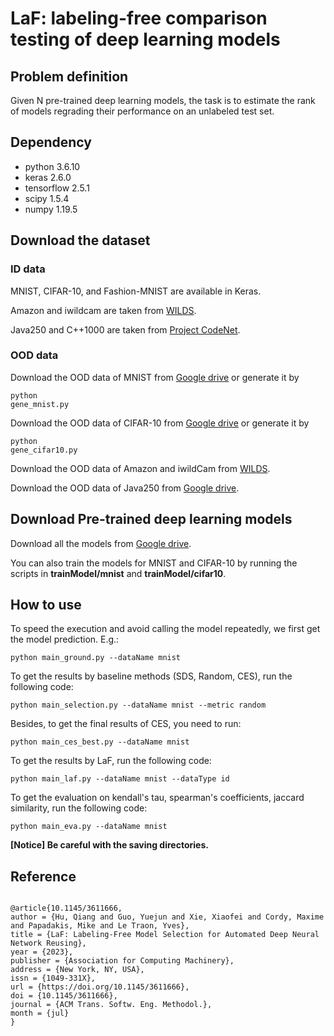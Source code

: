 # LaF: labeling-free comparison testing of deep learning models

## Problem definition

Given N pre-trained deep learning models, the task is to estimate the rank of models regrading their performance on an unlabeled test set.

## Dependency

- python 3.6.10
- keras 2.6.0
- tensorflow 2.5.1
- scipy 1.5.4
- numpy 1.19.5

## Download the dataset

### ID data
MNIST, CIFAR-10, and Fashion-MNIST are available in Keras.

Amazon and iwildcam are taken from [WILDS](https://github.com/p-lambda/wilds).
 
Java250 and C++1000 are taken from [Project CodeNet](https://github.com/IBM/Project_CodeNet).

### OOD data

Download the OOD data of MNIST from [Google drive](https://drive.google.com/file/d/1E36adskFDlVXQ-i-pjaVM-33w4GA65Cr/view?usp=sharing) or generate it by <pre><code>python gene_mnist.py</code></pre>

Download the OOD data of CIFAR-10 from [Google drive](https://drive.google.com/file/d/1E36adskFDlVXQ-i-pjaVM-33w4GA65Cr/view?usp=sharing) or generate it by <pre><code>python gene_cifar10.py</code></pre>

Download the OOD data of Amazon and iwildCam from [WILDS](https://github.com/p-lambda/wilds).

Download the OOD data of Java250 from [Google drive](https://drive.google.com/file/d/1E36adskFDlVXQ-i-pjaVM-33w4GA65Cr/view?usp=sharing).

## Download Pre-trained deep learning models

Download all the models from [Google drive](https://drive.google.com/drive/folders/1NgPgRPZT7xEVLSgnX7-QKTDR31qIKBIM?usp=sharing).

You can also train the models for MNIST and CIFAR-10 by running the scripts in **trainModel/mnist** and **trainModel/cifar10**. 

## How to use

To speed the execution and avoid calling the model repeatedly, we first get the model prediction. E.g.:

```
python main_ground.py --dataName mnist
```

To get the results by baseline methods (SDS, Random, CES), run the following code:

```
python main_selection.py --dataName mnist --metric random
```

Besides, to get the final results of CES, you need to run:

```
python main_ces_best.py --dataName mnist
```

To get the results by LaF, run the following code:
```
python main_laf.py --dataName mnist --dataType id
```

To get the evaluation on kendall's tau, spearman's coefficients, jaccard similarity, run the following code:

```
python main_eva.py --dataName mnist 
```

**[Notice] Be careful with the saving directories.**

## Reference
<pre><code>
@article{10.1145/3611666,
author = {Hu, Qiang and Guo, Yuejun and Xie, Xiaofei and Cordy, Maxime and Papadakis, Mike and Le Traon, Yves},
title = {LaF: Labeling-Free Model Selection for Automated Deep Neural Network Reusing},
year = {2023},
publisher = {Association for Computing Machinery},
address = {New York, NY, USA},
issn = {1049-331X},
url = {https://doi.org/10.1145/3611666},
doi = {10.1145/3611666},
journal = {ACM Trans. Softw. Eng. Methodol.},
month = {jul}
}
</code></pre>
